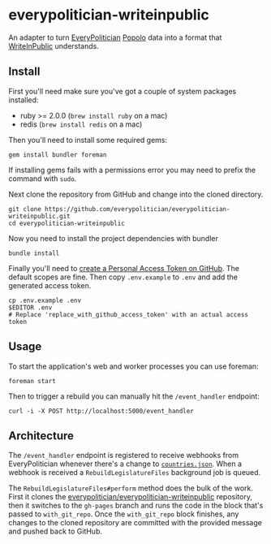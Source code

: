 # everypolitician-writeinpublic

An adapter to turn [EveryPolitician](http://everypolitician.org) [Popolo](http://www.popoloproject.com) data into a format that [WriteInPublic](http://writeinpublic.com/en/) understands.

## Install

First you'll need make sure you've got a couple of system packages installed:

- ruby >= 2.0.0 (`brew install ruby` on a mac)
- redis (`brew install redis` on a mac)

Then you'll need to install some required gems:

    gem install bundler foreman

If installing gems fails with a permissions error you may need to prefix the command with `sudo`.

Next clone the repository from GitHub and change into the cloned directory.

    git clone https://github.com/everypolitician/everypolitician-writeinpublic.git
    cd everypolitician-writeinpublic

Now you need to install the project dependencies with bundler

    bundle install

Finally you'll need to [create a Personal Access Token on GitHub](http://github.com/settings/tokens). The default scopes are fine. Then copy `.env.example` to `.env` and add the generated access token.

    cp .env.example .env
    $EDITOR .env
    # Replace 'replace_with_github_access_token' with an actual access token

## Usage

To start the application's web and worker processes you can use foreman:

    foreman start

Then to trigger a rebuild you can manually hit the `/event_handler` endpoint:

    curl -i -X POST http://localhost:5000/event_handler

## Architecture

The `/event_handler` endpoint is registered to receive webhooks from EveryPolitician whenever there's a change to [`countries.json`](https://github.com/everypolitician/everypolitician-data/blob/master/countries.json). When a webhook is received a `RebuildLegislatureFiles` background job is queued.

The `RebuildLegislatureFiles#perform` method does the bulk of the work. First it clones the [everypolitician/everypolitician-writeinpublic](https://github.com/everypolitician/everypolitician-writeinpublic) repository, then it switches to the `gh-pages` branch and runs the code in the block that's passed to `with_git_repo`. Once the `with_git_repo` block finishes, any changes to the cloned repository are committed with the provided message and pushed back to GitHub.
